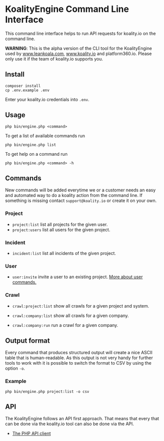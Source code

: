 # KoalityEngine Command Line Interface

This command line interface helps to run API requests for koality.io on the command line. 

**WARNING**: This is the alpha version of the CLI tool for the KoalityEngine used by www.leankoala.com, www.koality.io and platform360.io. Please only use it if the team of koality.io supports you. 

## Install

```shell
composer install
cp .env.example .env
```

Enter your koality.io credentials into `.env`.

## Usage

```shell
php bin/engine.php <command>
```

To get a list of available commands run

```shell
php bin/engine.php list
```

To get help on a command run

```shell
php bin/engine.php <command> -h
```

## Commands

New commands will be added everytime we or a customer needs an easy and automated way to do a koality action from  the command line. If something is missing contact `support@koality.io` or create it on your own.

### Project
- `project:list` list all projects for the given user.
- `project:users` list all users for the given project.

### Incident
- `incident:list` list all incidents of the given project.

### User
- `user:invite` invite a user to an existing project. [More about user commands.](docs/user.md)

### Crawl
- `crawl:project:list` show all crawls for a given project and system.
- `crawl:company:list` show all crawls for a given company.


- `crawl:company:run` run a crawl for a given company.

## Output format

Every command that produces structured output will create a nice ASCII table that is human-readable. As this output is not very handy for further tools to work with it is possible to switch the format to CSV by using the option `-o`.

### Example
```shell
php bin/engine.php project:list -o csv
```

## API

The KoalityEngine follows an API first approach. That means that every that can be done via the koality.io tool can also be done via the API.

- [The PHP API client](https://github.com/leankoala-gmbh/leankoala-client-php)
